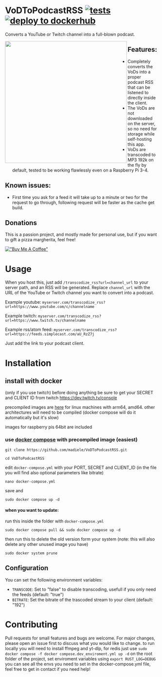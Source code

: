 # VoDToPodcastRSS [![tests](https://github.com/madiele/VoDToPodcastRSS/actions/workflows/rust.yml/badge.svg)](https://github.com/madiele/VoDToPodcastRSS/actions/workflows/rust.yml) [![deploy to dockerhub](https://github.com/madiele/VoDToPodcastRSS/actions/workflows/docker-image.yml/badge.svg?branch=stable)](https://github.com/madiele/VoDToPodcastRSS/actions/workflows/docker-image.yml)

Converts a YouTube or Twitch channel into a full-blown podcast.

<a label="example of it working with podcast addict" href="url"><img src="https://user-images.githubusercontent.com/4585690/129647659-b3bec66b-4cbb-408c-840c-9596f0c32dc2.jpg" align="left" height="400" ></a>

## Features:

- Completely converts the VoDs into a proper podcast RSS that can be listened to directly inside the client.
- The VoDs are not downloaded on the server, so no need for storage while self-hosting this app.
- VoDs are transcoded to MP3 192k on the fly by default, tested to be working flawlessly even on a Raspberry Pi 3-4.

## Known issues:

- First time you ask for a feed it will take up to a minute or two for the request to go through, following request will be faster as the cache get build.

## Donations

This is a passion project, and mostly made for personal use, but if you want to gift a pizza margherita, feel free!

[!["Buy Me A Coffee"](https://www.buymeacoffee.com/assets/img/custom_images/orange_img.png)](https://www.buymeacoffee.com/madiele)

# Usage

When you host this, just add `/transcodize_rss?url=channel_url` to your server path, and an RSS will be generated. Replace `channel_url` with the URL of the YouTube or Twitch channel you want to convert into a podcast.

Example youtube: `myserver.com/transcodize_rss?url=https://www.youtube.com/c/channelname`

Example twitch: `myserver.com/transcodize_rss?url=https://www.twitch.tv/channelname`

Example rss/atom feed: `myserver.com/transcodize_rss?url=https://feeds.simplecast.com/aU_RzZ7j`


Just add the link to your podcast client.

# Installation

## install with docker
(only if you use twitch) before doing anything be sure to get your SECRET and CLIENT ID from twitch
https://dev.twitch.tv/console

precompiled images are [here](https://hub.docker.com/r/madiele/vod-to-podcast/) for linux machines with arm64, amd64. other architectures will need to be compiled (docker compose will do it automatically but it's slow)

images for raspberry pis 64bit are included

### use [docker compose](https://docs.docker.com/compose/install/) with precompiled image (easiest)

`git clone https://github.com/madiele/VoDToPodcastRSS.git`

`cd VoDToPodcastRSS`

edit `docker-compose.yml` with your PORT, SECRET and CLIENT_ID
(in the file you will find also optional parameters like bitrate)

`nano docker-compose.yml`

save and

`sudo docker compose up -d`

#### when you want to update:

run this inside the folder with `docker-compose.yml`

`sudo docker compose pull && sudo docker compose up -d`

then run this to delete the old version form your system (note: this will also delete any other unused image you have)

`sudo docker system prune`

## Configuration

You can set the following environment variables:

- `TRANSCODE`: Set to "false" to disable transcoding, usefull if you only need the feeds (default: "true")
- `BITRATE`: Set the bitrate of the trascoded stream to your client (default: "192")

# Contributing

Pull requests for small features and bugs are welcome. For major changes, please open an issue first to discuss what you would like to change.
to run locally you will need to install ffmpeg and yt-dlp, for redis just use `sudo docker compose -f docker compose.dev_enviroment.yml up -d` on the root folder of the project, set enviroment variables using `export RUST_LOG=DEBUG` you can see all the envs you need to set in the docker-compose.yml file, feel free to get in contact if you need help!
